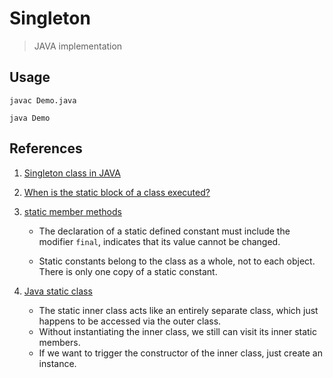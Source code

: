 # Singleton

> JAVA implementation

## Usage
`javac Demo.java`

`java Demo`

## References

1. [Singleton class in JAVA](https://stackoverflow.com/questions/2111768/singleton-class-in-java)

2. [When is the static block of a class executed?](https://stackoverflow.com/questions/9130461/when-is-the-static-block-of-a-class-executed)

3. [static member methods](https://www.csee.umbc.edu/courses/undergraduate/202/spring11/lectures/static-members-methods.pdf)

    * The declaration of a static defined constant must include the modifier `final`, indicates that its value cannot be changed.

    * Static constants belong to the class as a whole, not to each object. There is only one copy of a static constant.

4. [Java static class](https://www.caveofprogramming.com/java/java-static-class-tutorial.html)

    * The static inner class acts like an entirely separate class, which just happens to be accessed via the outer class.
    * Without instantiating the inner class, we still can visit its inner static members.
    * If we want to trigger the constructor of the inner class, just create an instance.
